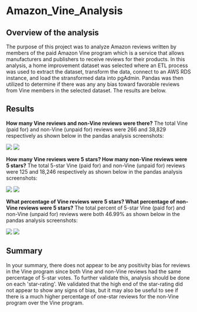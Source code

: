 # Amazon_Vine_Analysis

## Overview of the analysis
The purpose of this project was to analyze Amazon reviews written by members of the paid Amazon Vine program which is a service that allows manufacturers and publishers to receive reviews for their products. In this analysis, a home improvement dataset was selected where an ETL process was used to extract the dataset, transform the data, connect to an AWS RDS instance, and load the stransformed data into pgAdmin. Pandas was then utilized to determine if there was any any bias toward favorable reviews from Vine members in the selected dataset. The results are below.

## Results

<b>How many Vine reviews and non-Vine reviews were there?</b>
The total Vine (paid for) and non-Vine (unpaid for) reviews were 266 and 38,829 respectively as shown below in the pandas analysis screenshots:


<img src="https://github.com/smyoung88/Amazon_Vine_Analysis/main/blob/Resources/vine_reviews.png">
<img src="https://github.com/smyoung88/Amazon_Vine_Analysis/main/blob/Resources/non_vine_reviews.png">


<b>How many Vine reviews were 5 stars? How many non-Vine reviews were 5 stars?</b>
The total 5-star Vine (paid for) and non-Vine (unpaid for) reviews were 125 and 18,246 respectively as shown below in the pandas analysis screenshots:


<img src="https://github.com/smyoung88/Amazon_Vine_Analysis/main/blob/Resources/fivestar_vine_reviews.png">
<img src="https://github.com/smyoung88/Amazon_Vine_Analysis/main/blob/Resources/fivestar_non_vine_reviews.png">

<b>What percentage of Vine reviews were 5 stars? What percentage of non-Vine reviews were 5 stars?</b>
The total percent of 5-star Vine (paid for) and non-Vine (unpaid for) reviews were both 46.99% as shown below in the pandas analysis screenshots:

<img src="https://github.com/smyoung88/Amazon_Vine_Analysis/main/blob/Resources/fivestar_vine_pct.png">
<img src="https://github.com/smyoung88/Amazon_Vine_Analysis/main/blob/Resources/fivestar_non_vine_pct.png">


## Summary
In your summary, there does not appear to be any positivity bias for reviews in the Vine program since both Vine and non-Vine reviews had the same percentage of 5-star votes. To further validate this, analysis should be done on each 'star-rating'. We validated that the high end of the star-rating did not appear to show any signs of bias, but it may also be useful to see if there is a much higher percentage of one-star reviews for the non-Vine program over the Vine program.
